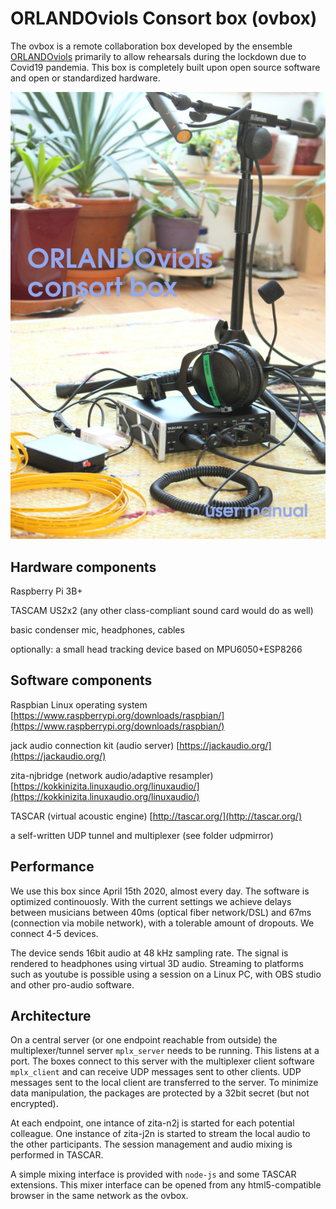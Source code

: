 # ORLANDOviols Consort box (ovbox)

The ovbox is a remote collaboration box developed by the ensemble [ORLANDOviols](http://orlandoviols.com) primarily to allow rehearsals during the lockdown due to Covid19 pandemia. This box is completely built upon open source software and open or standardized hardware.

![consortbox](doc/consortbox.jpg)

## Hardware components

Raspberry Pi 3B+

TASCAM US2x2 (any other class-compliant sound card would do as well)

basic condenser mic, headphones, cables

optionally: a small head tracking device based on MPU6050+ESP8266



## Software components

Raspbian Linux operating system
[https://www.raspberrypi.org/downloads/raspbian/](https://www.raspberrypi.org/downloads/raspbian/)

jack audio connection kit (audio server)
[https://jackaudio.org/](https://jackaudio.org/)

zita-njbridge (network audio/adaptive resampler)
[https://kokkinizita.linuxaudio.org/linuxaudio/](https://kokkinizita.linuxaudio.org/linuxaudio/)

TASCAR (virtual acoustic engine)
[http://tascar.org/](http://tascar.org/)

a self-written UDP tunnel and multiplexer (see folder udpmirror)


## Performance

We use this box since April 15th 2020, almost every day. The software is optimized continouosly. With the current settings we achieve delays between musicians between 40ms (optical fiber network/DSL) and 67ms (connection via mobile network), with a tolerable amount of dropouts. We connect 4-5 devices.

The device sends 16bit audio at 48 kHz sampling rate. The signal is rendered to headphones using virtual 3D audio. Streaming to platforms such as youtube is possible using a session on a Linux PC, with OBS studio and other pro-audio software.

## Architecture

On a central server (or one endpoint reachable from outside) the multiplexer/tunnel server `mplx_server` needs to be running. This listens at a port. The boxes connect to this server with the multiplexer client software `mplx_client` and  can receive UDP messages sent to other clients. UDP messages sent to the local client are transferred to the server. To minimize data manipulation, the packages are protected by a 32bit secret (but not encrypted).

At each endpoint, one intance of zita-n2j is started for each potential colleague. One instance of zita-j2n is started to stream the local audio to the other participants. The session management and audio mixing is performed in TASCAR.

A simple mixing interface is provided with `node-js` and some TASCAR extensions. This mixer interface can be opened from any html5-compatible browser in the same network as the ovbox.
